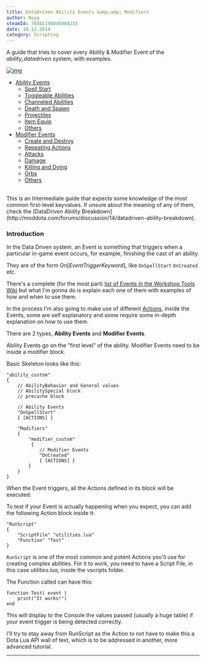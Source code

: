 ```yaml
---
title: DataDriven Ability Events &amp;amp; Modifiers
author: Noya
steamId: 76561198046984233
date: 10.12.2014
category: Scripting
---
```


A guide that tries to cover every Ability & Modifier Event of the *ability_datadriven* system, with examples.

[![img](http://i.imgur.com/T7W828Q.png)](http://moddota.com/forums/discussion/13/datadriven-ability-events-modifiers "Start")

- [Ability Events](#Comment_28)
  - [Spell Start](#Comment_28)
  - [Toggleable Abilities](#Comment_29)
  - [Channeled Abilities](#Comment_30)
  - [Death and Spawn](#Comment_31)
  - [Projectiles](#Comment_32)
  - [Item Equip](#Comment_33)
  - [Others](#Comment_34)
- [Modifier Events](#Comment_35)
  - [Create and Destroy](#Comment_35)
  - [Repeating Actions](#Comment_36)
  - [Attacks](#Comment_37)
  - [Damage](#Comment_38)
  - [Killing and Dying](#Comment_39)
  - [Orbs](#Comment_40)
  - [Others](#Comment_41)

<br>
<a name="start"></a>
This is an Intermediate guide that expects some knowledge of the most common first-level keyvalues. If unsure about the meaning of any of them, check the [DataDriven Ability Breakdown](http://moddota.com/forums/discussion/14/datadriven-ability-breakdown).

### Introduction

In the Data Driven system, an Event is something that triggers when a particular in-game event occurs, for example, finishing the cast of an ability.

They are of the form On[*EventTriggerKeyword*], like `OnSpellStart` `OnCreated` etc.

There's a complete (for the most part) [list of Events in the Workshop Tools Wiki](https://developer.valvesoftware.com/wiki/Dota_2_Workshop_Tools/Scripting/Abilities_Data_Driven#Ability_Events_and_Actions) but what I'm gonna do is explain each one of them with examples of how and when to use them.

In the process I'm also going to make use of different [Actions](https://developer.valvesoftware.com/wiki/Dota_2_Workshop_Tools/Scripting/Abilities_Data_Driven#Actions), inside the Events, some are self explanatory and some require some in-depth explanation on how to use them.

There are 2 types, **Ability Events** and **Modifier Events**. 

Ability Events go on the "first level" of the ability. Modifier Events need to be inside a modifier block.

Basic Skeleton looks like this:
    
    "ability_custom"
    {
        // AbilityBehavior and General values
        // AbilitySpecial block 
        // precache block

        // Ability Events
        "OnSpellStart"
        { [ACTIONS] }

        "Modifiers"
        {
            "modifier_custom" 
             {
                // Modifier Events
                "OnCreated"
                { [ACTIONS] }
            }
        }
    }

When the Event triggers, all the Actions defined in its block will be executed.

To test if your Event is actually happening when you expect, you can add the following Action block inside it:

    "RunScript"
    {
        "ScriptFile" "utilities.lua"
        "Function" "Test"
    }

`RunScript` is one of the most common and potent Actions you'll use for creating complex abilities. For it to work, you need to have a Script File, in this case *utilities.lua*, inside the vscripts folder. 

The Function called can have this:

    function Test( event )
        print("It works!")
    end

This will display to the Console the values passed (usually a huge table) if your event trigger is being detected correctly.

I'll try to stay away from RunScript as the Action to not have to make this a Dota Lua API wall of text, which is to be addressed in another, more advanced tutorial.

---
